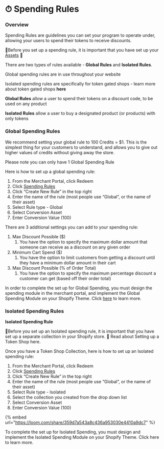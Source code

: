 # ⏱ Spending Rules

### **Overview**

Spending Rules are guidelines you can set your program to operate under, allowing your users to spend their tokens to receive discounts.

🚨Before you set up a spending rule, it is important that you have set up your [Assets](../../assets.md) 🚨

There are two types of rules available - **Global Rules** and **Isolated Rules**.

Global spending rules are in use throughout your website

Isolated spending rules are specifically for token gated shops - learn more about token gated shops **here**

**Global Rules** allow a user to spend their tokens on a discount code, to be used on any product

**Isolated Rules** allow a user to buy a designated product (or products) with only tokens

### **Global Spending Rules**

We recommend setting your global rule to 100 Credits = $1. This is the simplest thing for your customers to understand, and allows you to give out higher values of credits without giving away the store.

Please note you can only have 1 Global Spending Rule

Here is how to set up a global spending rule:

1. From the Merchant Portal, click Redeem
2. Click [Spending Rules](https://manage.buildwithtoki.com/redeem/spending-rules)
3. Click “Create New Rule” in the top right
4. Enter the name of the rule (most people use “Global”, or the name of their asset)
5. Select Rule type - Global
6. Select Conversion Asset
7. Enter Conversion Value (100)

There are 3 additional settings you can add to your spending rule:

1. Max Discount Possible ($)
   1. You have the option to specify the maximum dollar amount that someone can receive as a discount on any given order
2. Minimum Cart Spend ($)
   1. You have the option to limit customers from getting a discount until they have a minimum dollar amount in their cart
3. Max Discount Possible (% of Order Total)
   1. You have the option to specify the maximum percentage discount a customer can get (based off their order total)

In order to complete the set up for Global Spending, you must design the spending module in the merchant portal, and implement the Global Spending Module on your Shopify Theme. Click [here](../../../onsite-design/product-page-components/global-spending-module.md) to learn more.

### **Isolated Spending Rules**

**Isolated Spending Rule**

🚨Before you set up an Isolated spending rule, it is important that you have set up a separate collection in your Shopify store. 🚨 Read about Setting up a Token Shop here.

Once you have a Token Shop Collection, here is how to set up an Isolated spending rule:

1. From the Merchant Portal, click Redeem
2. Click [Spending Rules](https://manage.buildwithtoki.com/redeem/spending-rules)
3. Click “Create New Rule” in the top right
4. Enter the name of the rule (most people use “Global”, or the name of their asset)
5. Select Rule type - Isolated
6. Select the collection you created from the drop down list
7. Select Conversion Asset
8. Enter Conversion Value (100)

{% embed url="https://loom.com/share/359d7a543a8c436a953030e4410a9dc7" %}

To complete the set up for Isolated Spending, you must design and implement the Isolated Spending Module on your Shopify Theme. Click here to learn more.







